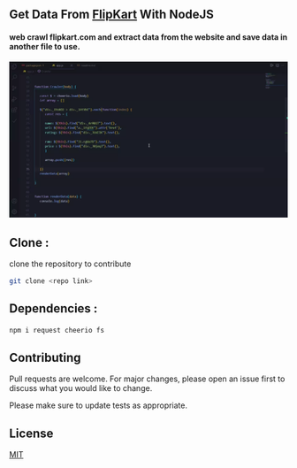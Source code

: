 ## Get Data From [FlipKart](https://www.flipkart.com/search?q=mobiles) With NodeJS

#### web crawl flipkart.com and extract data from the website and save data in another file to use.


![caption](github.webp)
## Clone : 

clone the repository to contribute

```bash
git clone <repo link>
```

## Dependencies : 

```bash
npm i request cheerio fs
```

## Contributing
Pull requests are welcome. For major changes, please open an issue first to discuss what you would like to change.

Please make sure to update tests as appropriate.

## License
[MIT](https://choosealicense.com/licenses/mit/)
